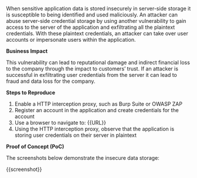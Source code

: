 When sensitive application data is stored insecurely in server-side storage it is susceptible to being identified and used maliciously. An attacker can abuse server-side credential storage by using another vulnerability to gain access to the server of the application and exfiltrating all the plaintext credentials. With these plaintext credentials, an attacker can take over user accounts or impersonate users within the application.

**Business Impact**

This vulnerability can lead to reputational damage and indirect financial loss to the company through the impact to customers’ trust. If an attacker is successful in exfiltrating user credentials from the server it can lead to fraud and data loss for the company.

**Steps to Reproduce**

1. Enable a HTTP interception proxy, such as Burp Suite or OWASP ZAP
1. Register an account in the application and create credentials for the account
1. Use a browser to navigate to: {{URL}}
1. Using the HTTP interception proxy, observe that the application is storing user credentials on their server in plaintext

**Proof of Concept (PoC)**

The screenshots below demonstrate the insecure data storage:

{{screenshot}}
